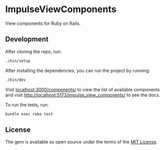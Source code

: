 # ImpulseViewComponents

View components for Ruby on Rails.

## Development

After cloning the repo, run:

```bash
./bin/setup
```

After installing the dependencies, you can run the project by running:

```bash
./bin/dev
```

Visit [localhost:3000/components/](http://localhost:3000/components/) to view the list of available components and visit
[http://localhost:5173/impulse_view_components/](http://localhost:5173/impulse_view_components/) to see the docs.

To run the tests, run:

```bash
bundle exec rake test
```

## License

The gem is available as open source under the terms of the [MIT License](https://opensource.org/licenses/MIT).
